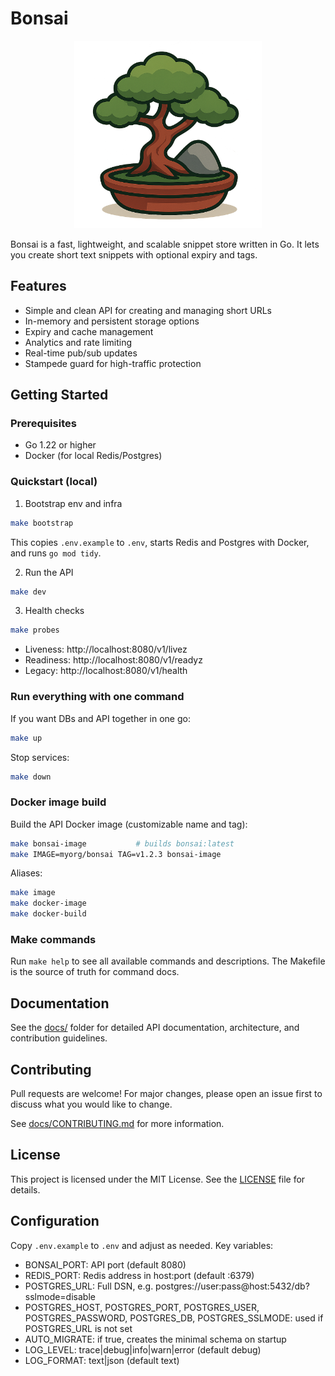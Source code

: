 
# Bonsai

<p align="center">
  <img src="img/bonsai.png" alt="Bonsai logo" width="300"/>
</p>

Bonsai is a fast, lightweight, and scalable snippet store written in Go. It lets you create short text snippets with optional expiry and tags.

## Features
- Simple and clean API for creating and managing short URLs
- In-memory and persistent storage options
- Expiry and cache management
- Analytics and rate limiting
- Real-time pub/sub updates
- Stampede guard for high-traffic protection

## Getting Started

### Prerequisites
- Go 1.22 or higher
- Docker (for local Redis/Postgres)

### Quickstart (local)
1. Bootstrap env and infra
  ```sh
  make bootstrap
  ```
  This copies `.env.example` to `.env`, starts Redis and Postgres with Docker, and runs `go mod tidy`.

2. Run the API
  ```sh
  make dev
  ```

3. Health checks
  ```sh
  make probes
  ```
  - Liveness: http://localhost:8080/v1/livez
  - Readiness: http://localhost:8080/v1/readyz
  - Legacy: http://localhost:8080/v1/health

### Run everything with one command

If you want DBs and API together in one go:

```sh
make up
```

Stop services:

```sh
make down
```

### Docker image build

Build the API Docker image (customizable name and tag):

```sh
make bonsai-image           # builds bonsai:latest
make IMAGE=myorg/bonsai TAG=v1.2.3 bonsai-image
```

Aliases:

```sh
make image
make docker-image
make docker-build
```

### Make commands

Run `make help` to see all available commands and descriptions. The Makefile is the source of truth for command docs.

## Documentation
See the [docs/](docs/) folder for detailed API documentation, architecture, and contribution guidelines.

## Contributing
Pull requests are welcome! For major changes, please open an issue first to discuss what you would like to change.

See [docs/CONTRIBUTING.md](docs/CONTRIBUTING.md) for more information.

## License
This project is licensed under the MIT License. See the [LICENSE](LICENSE) file for details.

## Configuration

Copy `.env.example` to `.env` and adjust as needed. Key variables:

- BONSAI_PORT: API port (default 8080)
- REDIS_PORT: Redis address in host:port (default :6379)
- POSTGRES_URL: Full DSN, e.g. postgres://user:pass@host:5432/db?sslmode=disable
- POSTGRES_HOST, POSTGRES_PORT, POSTGRES_USER, POSTGRES_PASSWORD, POSTGRES_DB, POSTGRES_SSLMODE: used if POSTGRES_URL is not set
- AUTO_MIGRATE: if true, creates the minimal schema on startup
- LOG_LEVEL: trace|debug|info|warn|error (default debug)
- LOG_FORMAT: text|json (default text)
